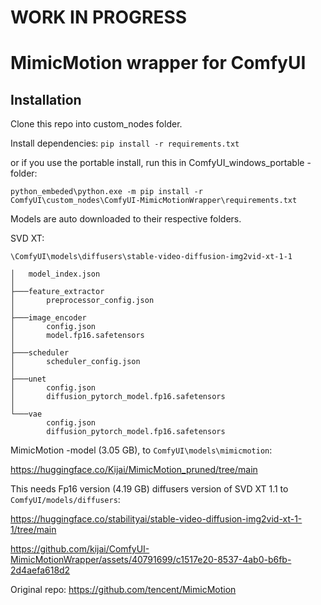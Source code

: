 # WORK IN PROGRESS
# MimicMotion wrapper for ComfyUI

## Installation
Clone this repo into custom_nodes folder.

Install dependencies: `pip install -r requirements.txt`

or if you use the portable install, run this in ComfyUI_windows_portable -folder:

`python_embeded\python.exe -m pip install -r ComfyUI\custom_nodes\ComfyUI-MimicMotionWrapper\requirements.txt`

Models are auto downloaded to their respective folders.

SVD XT:
```
\ComfyUI\models\diffusers\stable-video-diffusion-img2vid-xt-1-1

│   model_index.json
│
├───feature_extractor
│       preprocessor_config.json
│
├───image_encoder
│       config.json
│       model.fp16.safetensors
│
├───scheduler
│       scheduler_config.json
│
├───unet
│       config.json
│       diffusion_pytorch_model.fp16.safetensors
│
└───vae
        config.json
        diffusion_pytorch_model.fp16.safetensors
```

MimicMotion -model (3.05 GB), to `ComfyUI\models\mimicmotion`:

https://huggingface.co/Kijai/MimicMotion_pruned/tree/main

This needs Fp16 version (4.19 GB) diffusers version of SVD XT 1.1 to `ComfyUI/models/diffusers`:

https://huggingface.co/stabilityai/stable-video-diffusion-img2vid-xt-1-1/tree/main


https://github.com/kijai/ComfyUI-MimicMotionWrapper/assets/40791699/c1517e20-8537-4ab0-b6fb-2d4aefa618d2


Original repo:
https://github.com/tencent/MimicMotion
